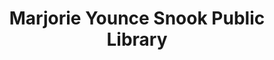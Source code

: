 ---
layout: repo
title: "Marjorie Younce Snook Public Library"
id: 11188
permalink: repos/11188/
---